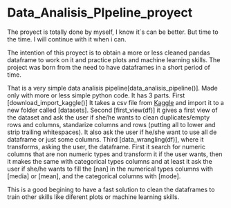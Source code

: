# Data_Analisis_PIpeline_proyect

The proyect is totally done by myself, I know it´s can be better. But time to the time. I will continue with it when i can.

The intention of this proyect is to obtain a more or less cleaned pandas dataframe to work on it and practice plots and machine learning skills. The project was born from the need to have dataframes in a short period of time.

That is a very simple data analisis pipeline[data_analisis_pipeline()]. Made only with more or less simple python code. It has 3 parts. 
First [download_import_kaggle()] It takes a csv file from [Kaggle]("https://www.kaggle.com/") and import it to a new folder called [datasets]. 
Second [first_view(df)] it gives a first view of the dataset and ask the user if she/he wants to clean duplicates/empty rows and columns, standarize columns and rows (putting all to lower and strip trailing whitespaces). It also ask the user if he/she want to use all de dataframe or just some columns.
Third [data_wrangling(df)], where it transforms, asking the user, the dataframe. First it search for numeric columns that are non numeric types and transform it if the user wants, then it makes the same with categorical types columns and at least it ask the user if she/he wants to fill the [nan] in the numerical types columns with [media] or [mean], and the categorical columns with [mode].

This is a good begining to have a fast solution to clean the dataframes to train other skills like diferent plots or machine learning skills.
